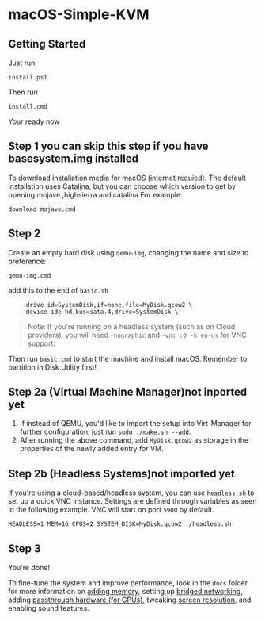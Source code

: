 # macOS-Simple-KVM 


## Getting Started
Just run 
```
install.ps1
```
Then run
```
install.cmd
```
Your ready now
## Step 1 you can skip this step if you have basesystem.img installed
To download installation media for macOS (internet requied). The default installation uses Catalina, but you can choose which version to get by opening mojave ,highsierra and catalina For example:
```
download mojave.cmd
```

## Step 2
Create an empty hard disk using `qemu-img`, changing the name and size to preference:
```
qemu-img.cmd
```
add this to the end of `basic.sh`
```
    -drive id=SystemDisk,if=none,file=MyDisk.qcow2 \
    -device ide-hd,bus=sata.4,drive=SystemDisk \
```
> Note: If you're running on a headless system (such as on Cloud providers), you will need `-nographic` and `-vnc :0 -k en-us` for VNC support.

Then run `basic.cmd` to start the machine and install macOS. Remember to partition in Disk Utility first!

## Step 2a (Virtual Machine Manager)not inported yet
1. If instead of QEMU, you'd like to import the setup into Virt-Manager for further configuration, just run `sudo ./make.sh --add`.
2. After running the above command, add `MyDisk.qcow2` as storage in the properties of the newly added entry for VM.

## Step 2b (Headless Systems)not imported yet
If you're using a cloud-based/headless system, you can use `headless.sh` to set up a quick VNC instance. Settings are defined through variables as seen in the following example. VNC will start on port `5900` by default.
```
HEADLESS=1 MEM=1G CPUS=2 SYSTEM_DISK=MyDisk.qcow2 ./headless.sh
```

## Step 3

You're done!

To fine-tune the system and improve performance, look in the `docs` folder for more information on [adding memory](docs/guide-performance.md), setting up [bridged networking](docs/guide-networking.md), adding [passthrough hardware (for GPUs)](docs/guide-passthrough.md), tweaking [screen resolution](docs/guide-screen-resolution.md), and enabling sound features.
